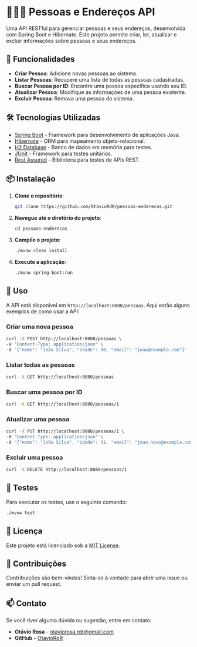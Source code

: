 # 🧑‍🤝‍🧑 Pessoas e Endereços API

Uma API RESTful para gerenciar pessoas e seus endereços, desenvolvida com Spring Boot e Hibernate. Este projeto permite criar, ler, atualizar e excluir informações sobre pessoas e seus endereços.

## 🚀 Funcionalidades

- **Criar Pessoa**: Adicione novas pessoas ao sistema.
- **Listar Pessoas**: Recupere uma lista de todas as pessoas cadastradas.
- **Buscar Pessoa por ID**: Encontre uma pessoa específica usando seu ID.
- **Atualizar Pessoa**: Modifique as informações de uma pessoa existente.
- **Excluir Pessoa**: Remova uma pessoa do sistema.

## 🛠️ Tecnologias Utilizadas

- [Spring Boot](https://spring.io/projects/spring-boot) - Framework para desenvolvimento de aplicações Java.
- [Hibernate](https://hibernate.org/) - ORM para mapeamento objeto-relacional.
- [H2 Database](https://www.h2database.com/) - Banco de dados em memória para testes.
- [JUnit](https://junit.org/junit5/) - Framework para testes unitários.
- [Rest Assured](https://rest-assured.io/) - Biblioteca para testes de APIs REST.

## 📦 Instalação

1. **Clone o repositório**:
   ```bash
   git clone https://github.com/OtavioRdR/pessoas-enderecos.git
   ```

2. **Navegue até o diretório do projeto**:
   ```bash
   cd pessoas-enderecos
   ```

3. **Compile o projeto**:
   ```bash
   ./mvnw clean install
   ```

4. **Execute a aplicação**:
   ```bash
   ./mvnw spring-boot:run
   ```

## 📖 Uso

A API está disponível em `http://localhost:8080/pessoas`. Aqui estão alguns exemplos de como usar a API:

### Criar uma nova pessoa
```bash
curl -X POST http://localhost:8080/pessoas \
-H "Content-Type: application/json" \
-d '{"nome": "João Silva", "idade": 30, "email": "joao@example.com"}'
```

### Listar todas as pessoas
```bash
curl -X GET http://localhost:8080/pessoas
```

### Buscar uma pessoa por ID
```bash
curl -X GET http://localhost:8080/pessoas/1
```

### Atualizar uma pessoa
```bash
curl -X PUT http://localhost:8080/pessoas/1 \
-H "Content-Type: application/json" \
-d '{"nome": "João Silva", "idade": 31, "email": "joao.novo@example.com"}'
```

### Excluir uma pessoa
```bash
curl -X DELETE http://localhost:8080/pessoas/1
```

## 🧪 Testes

Para executar os testes, use o seguinte comando:
```bash
./mvnw test
```

## 📄 Licença

Este projeto está licenciado sob a [MIT License](LICENSE).

## 🤝 Contribuições

Contribuições são bem-vindas! Sinta-se à vontade para abrir uma issue ou enviar um pull request.

## 📫 Contato

Se você tiver alguma dúvida ou sugestão, entre em contato:

- **Otávio Rosa** - [otaviorosa.rdr@gmail.com](mailto:otaviorosa.rdr@gmail.com)
- **GitHub** - [OtavioRdR](https://github.com/OtavioRdR)
